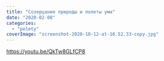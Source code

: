 ```yaml
---
title: "Созерцание природы и полеты ума"
date: "2020-02-08"
categories: 
  - "polety"
coverImage: "screenshot-2020-10-12-at-16.52.33-copy.jpg"
---
```


https://youtu.be/QkTw8GLfCP8
